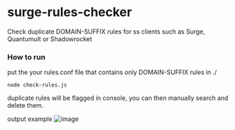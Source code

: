 # surge-rules-checker
Check duplicate DOMAIN-SUFFIX rules for ss clients such as Surge, Quantumult or Shadowrocket

### How to run
put the your rules.conf file that contains only DOMAIN-SUFFIX rules in ./

```node check-rules.js```

duplicate rules will be flagged in console, you can then manually search and delete them.

output example
![image](https://raw.githubusercontent.com/unmec/surge-rules-checker/master/output.jpg)
